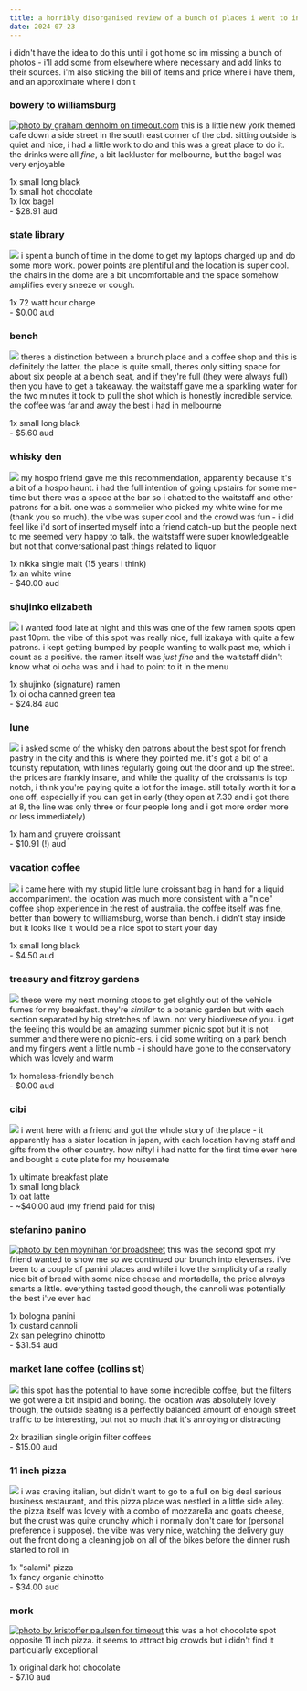 ```yaml
---
title: a horribly disorganised review of a bunch of places i went to in melbourne this week
date: 2024-07-23
---
```

i didn't have the idea to do this until i got home so im missing a bunch of photos - i'll add some from elsewhere where necessary and add links to their sources. i'm also sticking the bill of items and price where i have them, and an approximate where i don't

### bowery to williamsburg
[![photo by graham denholm on timeout.com](/_assets/img/melbourne/bowery.jpg)](https://www.timeout.com/melbourne/restaurants/bowery-to-williamsburg)
this is a little new york themed cafe down a side street in the south east corner of the cbd. sitting outside is quiet and nice, i had a little work to do and this was a great place to do it. the drinks were all _fine_, a bit lackluster for melbourne, but the bagel was very enjoyable

1x small long black  
1x small hot chocolate  
1x lox bagel  
\- $28.91 aud  

### state library
![](/_assets/img/melbourne/statelibrary.jpg)
i spent a bunch of time in the dome to get my laptops charged up and do some more work. power points are plentiful and the location is super cool. the chairs in the dome are a bit uncomfortable and the space somehow amplifies every sneeze or cough. 

1x 72 watt hour charge  
\- $0.00 aud  

### bench
![](/_assets/img/melbourne/bench.jpg)
theres a distinction between a brunch place and a coffee shop and this is definitely the latter. the place is quite small, theres only sitting space for about six people at a bench seat, and if they're full (they were always full) then you have to get a takeaway. the waitstaff gave me a sparkling water for the two minutes it took to pull the shot which is honestly incredible service. the coffee was far and away the best i had in melbourne

1x small long black  
\- $5.60 aud  

### whisky den
[![](/_assets/img/melbourne/whiskyden.jpg)](https://thecitylane.com/whisky-den-melbourne-cbd-2/)
my hospo friend gave me this recommendation, apparently because it's a bit of a hospo haunt. i had the full intention of going upstairs for some me-time but there was a space at the bar so i chatted to the waitstaff and other patrons for a bit. one was a sommelier who picked my white wine for me (thank you so much). the vibe was super cool and the crowd was fun - i did feel like i'd sort of inserted myself into a friend catch-up but the people next to me seemed very happy to talk. the waitstaff were super knowledgeable but not that conversational past things related to liquor

1x nikka single malt (15 years i think)  
1x an white wine  
\- $40.00 aud  

<h3 id="shujinko">shujinko elizabeth</h3>

![](/_assets/img/melbourne/shujinko.jpg)
i wanted food late at night and this was one of the few ramen spots open past 10pm. the vibe of this spot was really nice, full izakaya with quite a few patrons. i kept getting bumped by people wanting to walk past me, which i count as a positive. the ramen itself was _just fine_ and the waitstaff didn't know what oi ocha was and i had to point to it in the menu

1x shujinko (signature) ramen  
1x oi ocha canned green tea  
\- $24.84 aud  

### lune
![](/_assets/img/melbourne/lune.jpg)
i asked some of the whisky den patrons about the best spot for french pastry in the city and this is where they pointed me. it's got a bit of a touristy reputation, with lines regularly going out the door and up the street. the prices are frankly insane, and while the quality of the croissants is top notch, i think you're paying quite a lot for the image. still totally worth it for a one off, especially if you can get in early (they open at 7.30 and i got there at 8, the line was only three or four people long and i got more order more or less immediately)

1x ham and gruyere croissant  
\- $10.91 (!) aud  

### vacation coffee
[![](/_assets/img/melbourne/vacation.jpg)](https://www.travelmag.com/articles/coffee-shops-in-melbournes-cbd/)
i came here with my stupid little lune croissant bag in hand for a liquid accompaniment. the location was much more consistent with a "nice" coffee shop experience in the rest of australia. the coffee itself was fine, better than bowery to williamsburg, worse than bench. i didn't stay inside but it looks like it would be a nice spot to start your day

1x small long black  
\- $4.50 aud

### treasury and fitzroy gardens
![](/_assets/img/melbourne/treasurygardens.jpg)
these were my next morning stops to get slightly out of the vehicle fumes for my breakfast. they're _similar_ to a botanic garden but with each section separated by big stretches of lawn. not very biodiverse of you. i get the feeling this would be an amazing summer picnic spot but it is not summer and there were no picnic-ers. i did some writing on a park bench and my fingers went a little numb - i should have gone to the conservatory which was lovely and warm

1x homeless-friendly bench  
\- $0.00 aud  

### cibi
[![](/_assets/img/melbourne/cibi.jpg)](https://www.timeout.com/melbourne/restaurants/cibi)
i went here with a friend and got the whole story of the place - it apparently has a sister location in japan, with each location having staff and gifts from the other country. how nifty! i had natto for the first time ever here and bought a cute plate for my housemate

1x ultimate breakfast plate  
1x small long black  
1x oat latte  
\- ~$40.00 aud (my friend paid for this)  

### stefanino panino
[![photo by ben moynihan for broadsheet](/_assets/img/melbourne/stefanino.jpg)](https://www.broadsheet.com.au/melbourne/food-and-drink/article/first-look-sandwich-superstar-stefanino-panino-rolls-collingwood-yards)
this was the second spot my friend wanted to show me so we continued our brunch into elevenses. i've been to a couple of panini places and while i love the simplicity of a really nice bit of bread with some nice cheese and mortadella, the price always smarts a little. everything tasted good though, the cannoli was potentially the best i've ever had

1x bologna panini  
1x custard cannoli  
2x san pelegrino chinotto  
\- $31.54 aud  

### market lane coffee (collins st)
[![](/_assets/img/melbourne/marketlane.jpg)](https://marketlane.com.au/pages/collins-st-melbourne-cbd-cafe)
this spot has the potential to have some incredible coffee, but the filters we got were a bit insipid and boring. the location was absolutely lovely though, the outside seating is a perfectly balanced amount of enough street traffic to be interesting, but not so much that it's annoying or distracting

2x brazilian single origin filter coffees  
\- $15.00 aud

### 11 inch pizza
![](/_assets/img/melbourne/eleveninch.jpg)
i was craving italian, but didn't want to go to a full on big deal serious business restaurant, and this pizza place was nestled in a little side alley. the pizza itself was lovely with a combo of mozzarella and goats cheese, but the crust was quite crunchy which i normally don't care for (personal preference i suppose). the vibe was very nice, watching the delivery guy out the front doing a cleaning job on all of the bikes before the dinner rush started to roll in

1x "salami" pizza  
1x fancy organic chinotto  
\- $34.00 aud

### mork
[![photo by kristoffer paulsen for timeout](/_assets/img/melbourne/mork.jpg)](https://www.timeout.com/melbourne/restaurants/mork-cbd)
this was a hot chocolate spot opposite 11 inch pizza. it seems to attract big crowds but i didn't find it particularly exceptional

1x original dark hot chocolate  
\- $7.10 aud